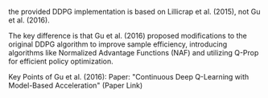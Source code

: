 the provided DDPG implementation is based on Lillicrap et al. (2015), not Gu et al. (2016).

The key difference is that Gu et al. (2016) proposed modifications to the original DDPG algorithm to improve sample efficiency, introducing algorithms like Normalized Advantage Functions (NAF) and utilizing Q-Prop for efficient policy optimization.

Key Points of Gu et al. (2016):
Paper: "Continuous Deep Q-Learning with Model-Based Acceleration"
(Paper Link)